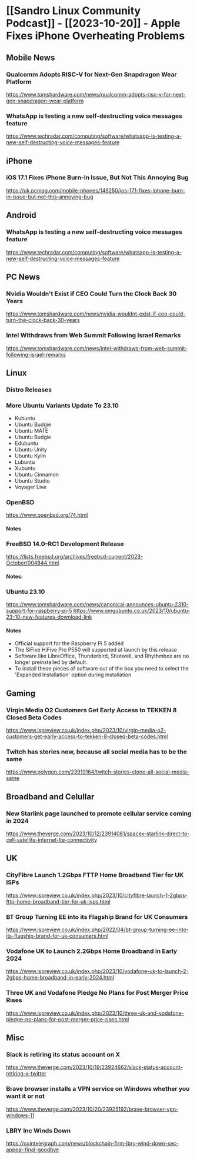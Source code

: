 # [[Sandro Linux Community Podcast]] - [[2023-10-20]] - Apple Fixes iPhone Overheating Problems 
## Mobile News
### Qualcomm Adopts RISC-V for Next-Gen Snapdragon Wear Platform
https://www.tomshardware.com/news/qualcomm-adopts-risc-v-for-next-gen-snapdragon-wear-platform
### WhatsApp is testing a new self-destructing voice messages feature
https://www.techradar.com/computing/software/whatsapp-is-testing-a-new-self-destructing-voice-messages-feature

## iPhone
### iOS 17.1 Fixes iPhone Burn-In Issue, But Not This Annoying Bug 
https://uk.pcmag.com/mobile-phones/149250/ios-171-fixes-iphone-burn-in-issue-but-not-this-annoying-bug

## Android
### WhatsApp is testing a new self-destructing voice messages feature
https://www.techradar.com/computing/software/whatsapp-is-testing-a-new-self-destructing-voice-messages-feature

## PC News
### Nvidia Wouldn't Exist if CEO Could Turn the Clock Back 30 Years
https://www.tomshardware.com/news/nvidia-wouldnt-exist-if-ceo-could-turn-the-clock-back-30-years
### Intel Withdraws from Web Summit Following Israel Remarks
https://www.tomshardware.com/news/intel-withdraws-from-web-summit-following-israel-remarks

## Linux
### Distro Releases
### More Ubuntu Variants Update To 23.10
- Kubuntu
- Ubuntu Budgie 
- Ubuntu MATE
- Ubuntu Budgie
- Edubuntu
- Ubuntu Unity
- Ubuntu Kylin
- Lubuntu 
- Xubuntu
- Ubuntu Cinnamon
- Ubuntu Studio
- Voyager Live
### OpenBSD
https://www.openbsd.org/74.html
#### Notes

### FreeBSD 14.0-RC1 Development Release
https://lists.freebsd.org/archives/freebsd-current/2023-October/004844.html
#### Notes:


### Ubuntu 23.10
https://www.tomshardware.com/news/canonical-announces-ubuntu-2310-support-for-raspberry-pi-5
https://www.omgubuntu.co.uk/2023/10/ubuntu-23-10-new-features-download-link
#### Notes
- Official support for the Raspberry Pi 5 added
- The SiFive HiFive Pro P550 will supported at launch by this release
- Software like LibreOffice, Thunderbird, Shotwell, and Rhythmbox are no longer preinstalled by default. 
- To install these pieces of software out of the box you need to select the 'Expanded Installation' option during installation 


## Gaming
### Virgin Media O2 Customers Get Early Access to TEKKEN 8 Closed Beta Codes
https://www.ispreview.co.uk/index.php/2023/10/virgin-media-o2-customers-get-early-access-to-tekken-8-closed-beta-codes.html
### Twitch has stories now, because all social media has to be the same
https://www.polygon.com/23919164/twitch-stories-clone-all-social-media-same

## Broadband and Celullar
### New Starlink page launched to promote cellular service coming in 2024
https://www.theverge.com/2023/10/12/23914081/spacex-starlink-direct-to-cell-satellite-internet-lte-connectivity

## UK
### CityFibre Launch 1.2Gbps FTTP Home Broadband Tier for UK ISPs
https://www.ispreview.co.uk/index.php/2023/10/cityfibre-launch-1-2gbps-fttp-home-broadband-tier-for-uk-isps.html
### BT Group Turning EE into its Flagship Brand for UK Consumers
https://www.ispreview.co.uk/index.php/2022/04/bt-group-turning-ee-into-its-flagship-brand-for-uk-consumers.html
### Vodafone UK to Launch 2.2Gbps Home Broadband in Early 2024
https://www.ispreview.co.uk/index.php/2023/10/vodafone-uk-to-launch-2-2gbps-home-broadband-in-early-2024.html
### Three UK and Vodafone Pledge No Plans for Post Merger Price Rises
https://www.ispreview.co.uk/index.php/2023/10/three-uk-and-vodafone-pledge-no-plans-for-post-merger-price-rises.html

## Misc
### Slack is retiring its status account on X
https://www.theverge.com/2023/10/19/23924662/slack-status-account-retiring-x-twitter
### Brave browser installs a VPN service on Windows whether you want it or not
https://www.theverge.com/2023/10/20/23925192/brave-browser-vpn-windows-11
### LBRY Inc Winds Down
https://cointelegraph.com/news/blockchain-firm-lbry-wind-down-sec-appeal-final-goodbye
